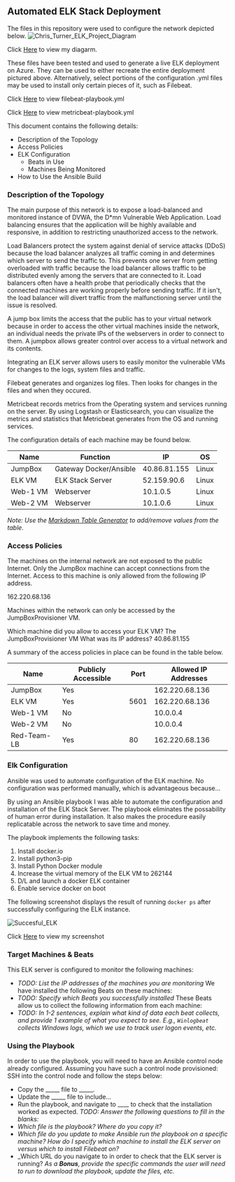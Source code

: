 
## Automated ELK Stack Deployment
The files in this repository were used to configure the network depicted below.
 ![Chris_Turner_ELK_Project_Diagram](https://user-images.githubusercontent.com/90289282/147292784-8b351882-958f-4a37-8c10-15eb6d9b1a38.png)




Click [Here](https://github.com/BangTango86/Chris-Turner-ELK-Project/blob/main/Diagrams/Chris_Turner_ELK_Project_Diagram.png) to view my diagarm.


These files have been tested and used to generate a live ELK deployment on Azure. They can be used to either recreate the entire deployment pictured above. Alternatively, select portions of the configuration .yml files may be used to install only certain pieces of it, such as Filebeat.

Click [Here](https://github.com/BangTango86/Chris-Turner-ELK-Project/blob/main/Linux/filebeat-playbook.yml) to view filebeat-playbook.yml

Click [Here](https://github.com/BangTango86/Chris-Turner-ELK-Project/blob/main/Linux/metricbeat-playbook.yml) to view metricbeat-playbook.yml


This document contains the following details:
- Description of the Topology
- Access Policies
- ELK Configuration
  - Beats in Use
  - Machines Being Monitored
- How to Use the Ansible Build

### Description of the Topology
The main purpose of this network is to expose a load-balanced and monitored instance of DVWA, the D*mn Vulnerable Web Application.
Load balancing ensures that the application will be highly available and responsive, in addition to restricting unauthorized access to the network.

Load Balancers protect the system against denial of service attacks (DDoS) because the load balancer analyzes all traffic coming in and determines which server to send the traffic to. This prevents one server from getting overloaded with traffic because the load balancer allows traffic to be distributed evenly among the servers that are connected to it.  Load balancers often have a health probe that periodically checks that the connected machines are working properly before sending traffic. If it isn't, the load balancer will divert traffic from the malfunctioning server until the issue is resolved. 

A jump box limits the access that the public has to your virtual network because in order to access the other virtual machines inside the network, an individual needs the private IPs of the webservers in order to connect to them. A jumpbox allows greater control over access to a virtual network and its contents.


Integrating an ELK server allows users to easily monitor the vulnerable VMs for changes to the logs, system files and traffic.

Filebeat generates and organizes log files.  Then looks for changes in the files and when they occured.

Metricbeat records metrics from the Operating system and services running on the server. By using Logstash or Elasticsearch, you can visualize the metrics and statistics that Metricbeat generates from the OS and running services.


The configuration details of each machine may be found below.

| Name     | Function               | IP           | OS    |
|----------|------------------------|--------------|-------|
| JumpBox  | Gateway Docker/Ansible | 40.86.81.155 | Linux |
| ELK VM   | ELK Stack Server       | 52.159.90.6  | Linux |
| Web-1 VM | Webserver              | 10.1.0.5     | Linux |
| Web-2 VM | Webserver              | 10.1.0.6     | Linux |

_Note: Use the [Markdown Table Generator](http://www.tablesgenerator.com/markdown_tables) to add/remove values from the table_.


### Access Policies
The machines on the internal network are not exposed to the public Internet. 
Only the JumpBox machine can accept connections from the Internet. Access to this machine is only allowed from the following IP address.  

162.220.68.136

Machines within the network can only be accessed by the JumpBoxProvisioner VM.

Which machine did you allow to access your ELK VM?  The JumpBoxProvisioner VM 
What was its IP address? 40.86.81.155

A summary of the access policies in place can be found in the table below.

| Name        | Publicly Accessible | Port | Allowed IP Addresses |
|-------------|---------------------|------|----------------------|
| JumpBox     | Yes                 |      | 162.220.68.136       |
| ELK VM      | Yes                 | 5601 | 162.220.68.136       |
| Web-1 VM    | No                  |      | 10.0.0.4             |
| Web-2 VM    | No                  |      | 10.0.0.4             |
| Red-Team-LB | Yes                 | 80   | 162.220.68.136       |



### Elk Configuration
Ansible was used to automate configuration of the ELK machine. No configuration was performed manually, which is advantageous because...

By using an Ansible playbook I was able to automate the configuration and installation of the ELK Stack Server.  The playbook eliminates the possability of human error during installation.  It also makes the procedure easily replicatable across the network to save time and money.

The playbook implements the following tasks:
1. Install docker.io
2. Install python3-pip
3. Install Python Docker module
4. Increase the virtual memory of the ELK VM to 262144
5. D/L and launch a docker ELK container
6. Enable service docker on boot

The following screenshot displays the result of running `docker ps` after successfully configuring the ELK instance.

![Succesful_ELK](https://user-images.githubusercontent.com/90289282/147300724-4f56c54f-237c-4d50-8d89-d200002356f9.png)


Click [Here](https://github.com/BangTango86/Chris-Turner-ELK-Project/blob/main/Diagrams/Succesful_ELK.png) to view my screenshot








### Target Machines & Beats
This ELK server is configured to monitor the following machines:
- _TODO: List the IP addresses of the machines you are monitoring_
We have installed the following Beats on these machines:
- _TODO: Specify which Beats you successfully installed_
These Beats allow us to collect the following information from each machine:
- _TODO: In 1-2 sentences, explain what kind of data each beat collects, and provide 1 example of what you expect to see. E.g., `Winlogbeat` collects Windows logs, which we use to track user logon events, etc._
### Using the Playbook
In order to use the playbook, you will need to have an Ansible control node already configured. Assuming you have such a control node provisioned: 
SSH into the control node and follow the steps below:
- Copy the _____ file to _____.
- Update the _____ file to include...
- Run the playbook, and navigate to ____ to check that the installation worked as expected.
_TODO: Answer the following questions to fill in the blanks:_
- _Which file is the playbook? Where do you copy it?_
- _Which file do you update to make Ansible run the playbook on a specific machine? How do I specify which machine to install the ELK server on versus which to install Filebeat on?_
- _Which URL do you navigate to in order to check that the ELK server is running?
_As a **Bonus**, provide the specific commands the user will need to run to download the playbook, update the files, etc._
